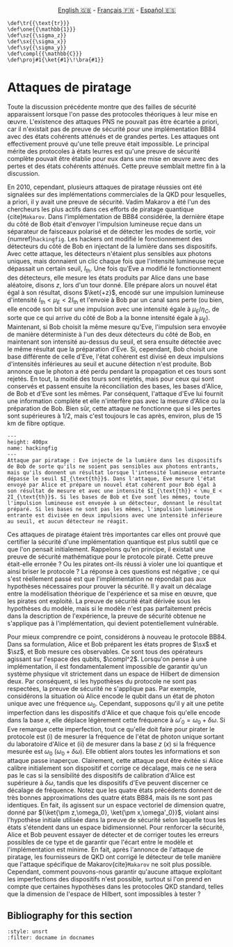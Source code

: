 <p style="text-align: center;">
    <a id="linken" href="../../../../en/content/index.html">English &#x1F1EC;&#x1F1E7;</a> - 
    <a id="linkfr" href="../../../../fr/content/index.html">Français &#x1F1EB;&#x1F1F7;</a> - 
    <a id="linkes" href="../../../../es/content/index.html">Español &#x1F1EA;&#x1F1F8;</a>
</p>
<script>
    currentPage = window.location.href;
    beforeLang = currentPage.slice(0, currentPage.indexOf("content") - 3);
    afterLang = currentPage.slice(currentPage.indexOf("content"));
    document.getElementById("linken").href = beforeLang + "en/" + afterLang;
    document.getElementById("linkfr").href = beforeLang + "fr/" + afterLang;
    document.getElementById("linkes").href = beforeLang + "es/" + afterLang;
</script>



```{math}
\def\tr{{\text{tr}}}
\def\one{{\mathbb{1}}}
\def\sz{{\sigma_z}}
\def\sx{{\sigma_x}}
\def\sy{{\sigma_y}}
\def\compl{{\mathbb{C}}}
\def\proj#1{\ket{#1}\!\bra{#1}}
```

# Attaques de piratage

Toute la discussion précédente montre que des failles de sécurité apparaissent lorsque l'on passe des protocoles théoriques à leur mise en œuvre. L'existence des attaques PNS ne pouvait pas être écartée a priori, car il n'existait pas de preuve de sécurité pour une implémentation BB84 avec des états cohérents atténués et de grandes pertes. Les attaques ont effectivement prouvé qu'une telle preuve était impossible. Le principal mérite des protocoles à états leurres est qu'une preuve de sécurité complète pouvait être établie pour eux dans une mise en œuvre avec des pertes et des états cohérents atténués. Cette preuve semblait mettre fin à la discussion.

En 2010, cependant, plusieurs attaques de piratage réussies ont été signalées sur des implémentations commerciales de la QKD pour lesquelles, a priori, il y avait une preuve de sécurité. Vadim Makarov a été l'un des chercheurs les plus actifs dans ces efforts de piratage quantique {cite}`Makarov`. Dans l'implémentation de BB84 considérée, la dernière étape du côté de Bob était d'envoyer l'impulsion lumineuse reçue dans un séparateur de faisceaux polarisé et de détecter les modes de sortie, voir {numref}`hackingfig`. Les hackers ont modifié le fonctionnement des détecteurs du côté de Bob en injectant de la lumière dans ses dispositifs. Avec cette attaque, les détecteurs n'étaient plus sensibles aux photons uniques, mais donnaient un clic chaque fois que l'intensité lumineuse reçue dépassait un certain seuil, $I_{\text{th}}$. Une fois qu'Eve a modifié le fonctionnement des détecteurs, elle mesure les états produits par Alice dans une base aléatoire, disons $z$, lors d'un tour donné. Elle prépare alors un nouvel état égal à son résultat, disons $\ket{+z}$, encodé sur une impulsion lumineuse d'intensité $I_{\text{th}} < \mu_E < 2I_{\text{th}}$ et l'envoie à Bob par un canal sans perte (ou bien, elle encode son bit sur une impulsion avec une intensité égale à $\mu_E / \eta_C$, de sorte que ce qui arrive du côté de Bob a la bonne intensité égale à $\mu_E$). Maintenant, si Bob choisit la même mesure qu'Eve, l'impulsion sera envoyée de manière déterministe à l'un des deux détecteurs du côté de Bob, en maintenant son intensité au-dessus du seuil, et sera ensuite détectée avec le même résultat que la préparation d'Eve. Si, cependant, Bob choisit une base différente de celle d'Eve, l'état cohérent est divisé en deux impulsions d'intensités inférieures au seuil et aucune détection n'est produite. Bob annonce que le photon a été perdu pendant la propagation et ces tours sont rejetés. En tout, la moitié des tours sont rejetés, mais pour ceux qui sont conservés et passent ensuite la réconciliation des bases, les bases d'Alice, de Bob et d'Eve sont les mêmes. Par conséquent, l'attaque d'Eve lui fournit une information complète et elle n'interfère pas avec la mesure d'Alice ou la préparation de Bob. Bien sûr, cette attaque ne fonctionne que si les pertes sont supérieures à $1/2$, mais c'est toujours le cas après, environ, plus de 15 km de fibre optique. 

```{figure} ./Hacking.png
---
height: 400px
name: hackingfig
---
Attaque par piratage : Eve injecte de la lumière dans les dispositifs de Bob de sorte qu'ils ne soient pas sensibles aux photons entrants, mais qu'ils donnent un résultat lorsque l'intensité lumineuse entrante dépasse le seuil $I_{\text{th}}$. Dans l'attaque, Eve mesure l'état envoyé par Alice et prépare un nouvel état cohérent pour Bob égal à son résultat de mesure et avec une intensité $I_{\text{th}} < \mu_E < 2I_{\text{th}}$. Si les bases de Bob et Eve sont les mêmes, toute l'impulsion lumineuse est envoyée à un détecteur, donnant le résultat préparé. Si les bases ne sont pas les mêmes, l'impulsion lumineuse entrante est divisée en deux impulsions avec une intensité inférieure au seuil, et aucun détecteur ne réagit.
```

Ces attaques de piratage étaient très importantes car elles ont prouvé que certifier la sécurité d'une implémentation quantique est plus subtil que ce que l'on pensait initialement. Rappelons qu'en principe, il existait une preuve de sécurité mathématique pour le protocole piraté. Cette preuve était-elle erronée ? Ou les pirates ont-ils réussi à violer une loi quantique et ainsi briser le protocole ? La réponse à ces questions est négative ; ce qui s'est réellement passé est que l'implémentation ne répondait pas aux hypothèses nécessaires pour prouver la sécurité. Il y avait un décalage entre la modélisation théorique de l'expérience et sa mise en œuvre, que les pirates ont exploité. La preuve de sécurité était dérivée sous les hypothèses du modèle, mais si le modèle n'est pas parfaitement précis dans la description de l'expérience, la preuve de sécurité obtenue ne s'applique pas à l'implémentation, qui devient potentiellement vulnérable.

Pour mieux comprendre ce point, considérons à nouveau le protocole BB84. Dans sa formulation, Alice et Bob préparent les états propres de $\sx$ et $\sz$, et Bob mesure ces observables. Ce sont tous des opérateurs agissant sur l'espace des qubits, $\compl^2$. Lorsqu'on pense à une implémentation, il est fondamentalement impossible de garantir qu'un système physique vit strictement dans un espace de Hilbert de dimension deux. Par conséquent, si les hypothèses du protocole ne sont pas respectées, la preuve de sécurité ne s'applique pas. Par exemple, considérons la situation où Alice encode le qubit dans un état de photon unique avec une fréquence $\omega_0$. Cependant, supposons qu'il y ait une petite imperfection dans les dispositifs d'Alice et que chaque fois qu'elle encode dans la base $x$, elle déplace légèrement cette fréquence à $\omega'_0 = \omega_0 + \delta\omega$. Si Eve remarque cette imperfection, tout ce qu'elle doit faire pour pirater le protocole est (i) de mesurer la fréquence de l'état de photon unique sortant du laboratoire d'Alice et (ii) de mesurer dans la base $z$ ($x$) si la fréquence mesurée est $\omega_0$ ($\omega_0 + \delta\omega$). Elle obtient alors toutes les informations et son attaque passe inaperçue. Clairement, cette attaque peut être évitée si Alice calibre initialement son dispositif et corrige ce décalage, mais ce ne sera pas le cas si la sensibilité des dispositifs de calibration d'Alice est supérieure à $\delta\omega$, tandis que les dispositifs d'Eve peuvent discerner ce décalage de fréquence. Notez que les quatre états précédents donnent de très bonnes approximations des quatre états BB84, mais ils ne sont pas identiques. En fait, ils agissent sur un espace vectoriel de dimension quatre, donné par ${\ket{\pm z,\omega_0}, \ket{\pm x,\omega'_0}}$, violant ainsi l'hypothèse initiale utilisée dans la preuve de sécurité selon laquelle tous les états s'étendent dans un espace bidimensionnel. Pour renforcer la sécurité, Alice et Bob peuvent essayer de détecter et de corriger toutes les erreurs possibles de ce type et de garantir que l'écart entre le modèle et l'implémentation est minime. En fait, après l'annonce de l'attaque de piratage, les fournisseurs de QKD ont corrigé le détecteur de telle manière que l'attaque spécifique de Makarov{cite}`Makarov` ne soit plus possible. Cependant, comment pouvons-nous garantir qu'aucune attaque exploitant les imperfections des dispositifs n'est possible, surtout si l'on prend en compte que certaines hypothèses dans les protocoles QKD standard, telles que la dimension de l'espace de Hilbert, sont impossibles à tester ?

## Bibliography for this section
```{bibliography}
:style: unsrt
:filter: docname in docnames
```



